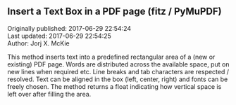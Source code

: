 ## Insert a Text Box in a PDF page (fitz / PyMuPDF)  
Originally published: 2017-06-29 22:54:24  
Last updated: 2017-06-29 22:54:25  
Author: Jorj X. McKie  
  
This method inserts text into a predefined rectangular area of a (new or existing) PDF page.
Words are distributed across the available space, put on new lines when required etc. Line breaks and tab characters are respected / resolved.
Text can be aligned in the box (left, center, right) and fonts can be freely chosen.
The method returns a float indicating how vertical space is left over after filling the area.